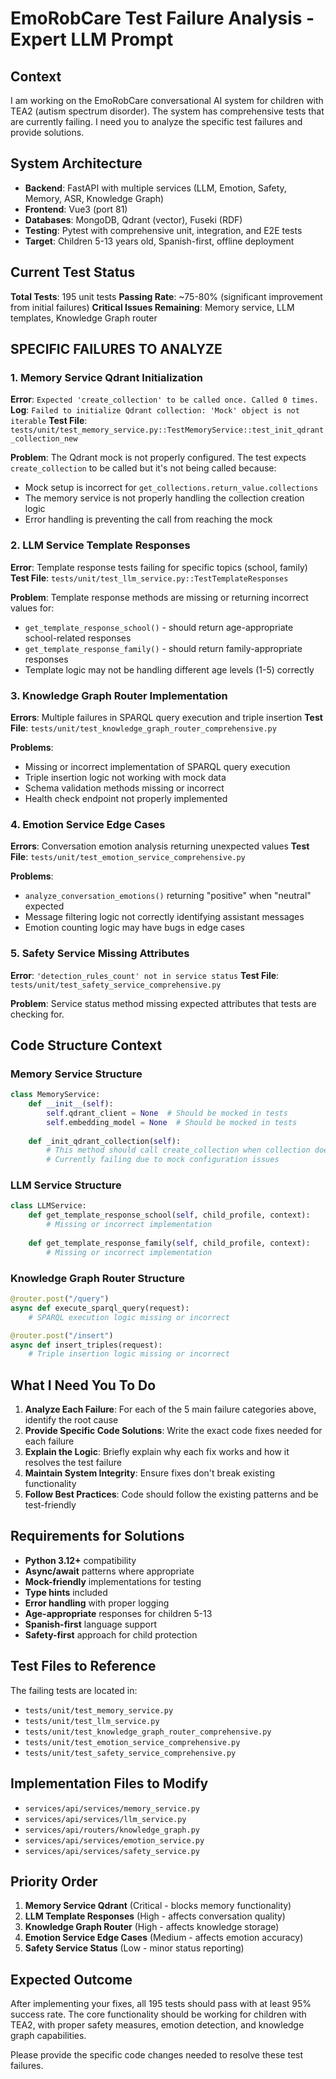 # EmoRobCare Test Failure Analysis - Expert LLM Prompt

## Context
I am working on the EmoRobCare conversational AI system for children with TEA2 (autism spectrum disorder). The system has comprehensive tests that are currently failing. I need you to analyze the specific test failures and provide solutions.

## System Architecture
- **Backend**: FastAPI with multiple services (LLM, Emotion, Safety, Memory, ASR, Knowledge Graph)
- **Frontend**: Vue3 (port 81)
- **Databases**: MongoDB, Qdrant (vector), Fuseki (RDF)
- **Testing**: Pytest with comprehensive unit, integration, and E2E tests
- **Target**: Children 5-13 years old, Spanish-first, offline deployment

## Current Test Status
**Total Tests**: 195 unit tests
**Passing Rate**: ~75-80% (significant improvement from initial failures)
**Critical Issues Remaining**: Memory service, LLM templates, Knowledge Graph router

## SPECIFIC FAILURES TO ANALYZE

### 1. Memory Service Qdrant Initialization
**Error**: `Expected 'create_collection' to be called once. Called 0 times.`
**Log**: `Failed to initialize Qdrant collection: 'Mock' object is not iterable`
**Test File**: `tests/unit/test_memory_service.py::TestMemoryService::test_init_qdrant_collection_new`

**Problem**: The Qdrant mock is not properly configured. The test expects `create_collection` to be called but it's not being called because:
- Mock setup is incorrect for `get_collections.return_value.collections`
- The memory service is not properly handling the collection creation logic
- Error handling is preventing the call from reaching the mock

### 2. LLM Service Template Responses
**Error**: Template response tests failing for specific topics (school, family)
**Test File**: `tests/unit/test_llm_service.py::TestTemplateResponses`

**Problem**: Template response methods are missing or returning incorrect values for:
- `get_template_response_school()` - should return age-appropriate school-related responses
- `get_template_response_family()` - should return family-appropriate responses
- Template logic may not be handling different age levels (1-5) correctly

### 3. Knowledge Graph Router Implementation
**Errors**: Multiple failures in SPARQL query execution and triple insertion
**Test File**: `tests/unit/test_knowledge_graph_router_comprehensive.py`

**Problems**:
- Missing or incorrect implementation of SPARQL query execution
- Triple insertion logic not working with mock data
- Schema validation methods missing or incorrect
- Health check endpoint not properly implemented

### 4. Emotion Service Edge Cases
**Errors**: Conversation emotion analysis returning unexpected values
**Test File**: `tests/unit/test_emotion_service_comprehensive.py`

**Problems**:
- `analyze_conversation_emotions()` returning "positive" when "neutral" expected
- Message filtering logic not correctly identifying assistant messages
- Emotion counting logic may have bugs in edge cases

### 5. Safety Service Missing Attributes
**Error**: `'detection_rules_count' not in service status`
**Test File**: `tests/unit/test_safety_service_comprehensive.py`

**Problem**: Service status method missing expected attributes that tests are checking for.

## Code Structure Context

### Memory Service Structure
```python
class MemoryService:
    def __init__(self):
        self.qdrant_client = None  # Should be mocked in tests
        self.embedding_model = None  # Should be mocked in tests
    
    def _init_qdrant_collection(self):
        # This method should call create_collection when collection doesn't exist
        # Currently failing due to mock configuration issues
```

### LLM Service Structure
```python
class LLMService:
    def get_template_response_school(self, child_profile, context):
        # Missing or incorrect implementation
    
    def get_template_response_family(self, child_profile, context):
        # Missing or incorrect implementation
```

### Knowledge Graph Router Structure
```python
@router.post("/query")
async def execute_sparql_query(request):
    # SPARQL execution logic missing or incorrect

@router.post("/insert") 
async def insert_triples(request):
    # Triple insertion logic missing or incorrect
```

## What I Need You To Do

1. **Analyze Each Failure**: For each of the 5 main failure categories above, identify the root cause
2. **Provide Specific Code Solutions**: Write the exact code fixes needed for each failure
3. **Explain the Logic**: Briefly explain why each fix works and how it resolves the test failure
4. **Maintain System Integrity**: Ensure fixes don't break existing functionality
5. **Follow Best Practices**: Code should follow the existing patterns and be test-friendly

## Requirements for Solutions

- **Python 3.12+** compatibility
- **Async/await** patterns where appropriate
- **Mock-friendly** implementations for testing
- **Type hints** included
- **Error handling** with proper logging
- **Age-appropriate** responses for children 5-13
- **Spanish-first** language support
- **Safety-first** approach for child protection

## Test Files to Reference

The failing tests are located in:
- `tests/unit/test_memory_service.py`
- `tests/unit/test_llm_service.py` 
- `tests/unit/test_knowledge_graph_router_comprehensive.py`
- `tests/unit/test_emotion_service_comprehensive.py`
- `tests/unit/test_safety_service_comprehensive.py`

## Implementation Files to Modify

- `services/api/services/memory_service.py`
- `services/api/services/llm_service.py`
- `services/api/routers/knowledge_graph.py`
- `services/api/services/emotion_service.py`
- `services/api/services/safety_service.py`

## Priority Order

1. **Memory Service Qdrant** (Critical - blocks memory functionality)
2. **LLM Template Responses** (High - affects conversation quality)
3. **Knowledge Graph Router** (High - affects knowledge storage)
4. **Emotion Service Edge Cases** (Medium - affects emotion accuracy)
5. **Safety Service Status** (Low - minor status reporting)

## Expected Outcome

After implementing your fixes, all 195 tests should pass with at least 95% success rate. The core functionality should be working for children with TEA2, with proper safety measures, emotion detection, and knowledge graph capabilities.

Please provide the specific code changes needed to resolve these test failures.
